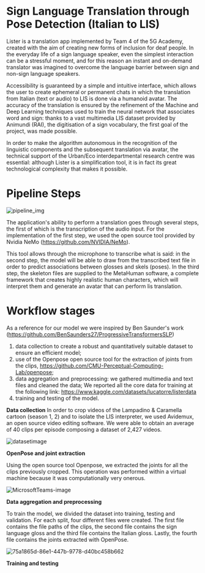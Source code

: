 # Sign Language Translation through Pose Detection (Italian to LIS)

Lister is a translation app implemented by Team 4 of the 5G Academy, created with the aim of creating new forms of inclusion for deaf people.
In the everyday life of a sign language speaker, even the simplest interaction can be a stressful moment, and for this reason an instant and on-demand translator was imagined to overcome the language barrier between sign and non-sign language speakers.

Accessibility is guaranteed by a simple and intuitive interface, which allows the user to create ephemeral or permanent chats in which the translation from Italian (text or audio) to LIS is done via a humanoid avatar. 
The accuracy of the translation is ensured by the refinement of the Machine and Deep Learning techniques used to train the neural network that associates word and sign: thanks to a vast multimedia LIS dataset provided by Animundi (RAI), the digitisation of a sign vocabulary, the first goal of the project, was made possible.

In order to make the algorithm autonomous in the recognition of the linguistic components and the subsequent translation via avatar, the technical support of the Urban/Eco interdepartmental research centre was essential: although Lister is a simplification tool, it is in fact its great technological complexity that makes it possible.

# Pipeline Steps

![pipeline_img](https://user-images.githubusercontent.com/117447103/199977486-4b62b49e-5650-40ba-8512-70003a6e3837.jpg)

The application's ability to perform a translation goes through several steps, the first of which is the transcription of the audio input. For the implementation of the first step, we used the open source tool provided by Nvidia NeMo (https://github.com/NVIDIA/NeMo). 

This tool allows through the microphone to transcribe what is said: in the second step, the model will be able to draw from the transcribed text file in order to predict associations between glosses and skels (poses). In the third step, the skeleton files are supplied to the MetaHuman software, a complete framework that creates highly realistic human characters, which will interpret them and generate an avatar that can perform lis translation.


# Workflow stages
As a reference for our model we were inspired by Ben Saunder's work (https://github.com/BenSaunders27/ProgressiveTransformersSLP) 

1. data collection to create a robust and quantitatively suitable dataset to ensure an efficient model;
2. use of the Openpose open source tool for the extraction of joints from the clips, https://github.com/CMU-Perceptual-Computing-Lab/openpose;
3. data aggregation and preprocessing: we gathered multimedia and text files and cleaned the data;
We reported all the core data for training at the following link: https://www.kaggle.com/datasets/lucatorre/listerdata
4. training and testing of the model.

**Data collection** 
In order to crop videos of the Lampadino & Caramella cartoon (season 1, 2) and to isolate the LIS interpreter, we used Avidemux, 
an open source video editing software. We were able to obtain an average of 40 clips per episode composing a dataset of 2,427 videos.

![datasetimage](https://user-images.githubusercontent.com/117447103/200005909-8470e10a-a4d3-49e5-b2cc-57b957456fd1.png)

**OpenPose and joint extraction**

Using the open source tool Openpose, we extracted the joints for all the clips previously cropped.
This operation was performed within a virtual machine because it was computationally very onerous.

![MicrosoftTeams-image](https://user-images.githubusercontent.com/117382704/200009464-5c54a375-1cd4-4b5a-9b5e-2bbeb57bf581.png)


**Data aggregation and preprocessing**

To train the model, we divided the dataset into training, testing and validation. For each split, four different files were created. 
The first file contains the file paths of the clips, the second file contains the sign language gloss and the third file contains the Italian gloss. 
Lastly, the fourth file contains the joints extracted with OpenPose.

![75a1865d-86e1-447b-9778-d40bc458b662](https://user-images.githubusercontent.com/117382704/200009749-8cdea175-7564-49e2-8ce4-a31de96026ca.jpg)

**Training and testing**
